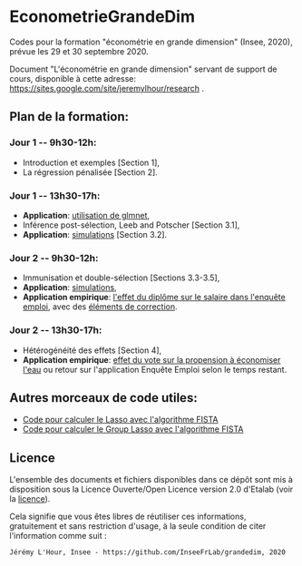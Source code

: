 # EconometrieGrandeDim

Codes pour la formation "économétrie en grande dimension" (Insee, 2020), prévue les 29 et 30 septembre 2020.

Document "L'économétrie en grande dimension" servant de support de cours, disponible à cette adresse: https://sites.google.com/site/jeremylhour/research .

## Plan de la formation:

### Jour 1 -- 9h30-12h:
- Introduction et exemples [Section 1],
- La régression pénalisée [Section 2].

    
### Jour 1 -- 13h30-17h:
- **Application**: [utilisation de glmnet](RidgeLasso-glmnet.ipynb),
- Inférence post-sélection, Leeb and Potscher [Section 3.1],
- **Application**: [simulations](RegularizationBias.ipynb) [Section 3.2].
    
### Jour 2 -- 9h30-12h:
- Immunisation et double-sélection [Sections 3.3-3.5],
- **Application**: [simulations](DoubleSelection.ipynb),
- **Application empirique**: [l'effet du diplôme sur le salaire dans l'enquête emploi](Exercice_EnqueteEmploi.ipynb), avec des [éléments de correction](ApplicationEnqueteEmploi.ipynb).
    
### Jour 2 -- 13h30-17h:
- Hétérogénéité des effets [Section 4],
- **Application empirique**: [effet du vote sur la propension à économiser l'eau](GenericML-example.R) ou retour sur l'application Enquête Emploi selon le temps restant.


## Autres morceaux de code utiles:
- [Code pour calculer le Lasso avec l'algorithme FISTA](functions/LassoFISTA.R)
- [Code pour calculer le Group Lasso avec l'algorithme FISTA](functions/group_lasso.R)

## Licence

L'ensemble des documents et fichiers disponibles dans ce dépôt sont mis à
disposition sous la Licence Ouverte/Open Licence version 2.0 d'Etalab (voir la
[licence](./LICENCE)).

Cela signifie que vous êtes libres de réutiliser ces informations, gratuitement
et sans restriction d'usage, à la seule condition de citer l'information comme
suit :

```
Jérémy L'Hour, Insee - https://github.com/InseeFrLab/grandedim, 2020
```
